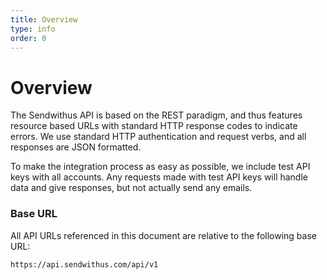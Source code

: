 ```yaml
---
title: Overview
type: info
order: 0
---
```


# Overview

The Sendwithus API is based on the REST paradigm, and thus features resource based URLs with standard HTTP response codes to indicate errors.  We use standard HTTP authentication and request verbs, and all responses are JSON formatted.

To make the integration process as easy as possible, we include test API keys with all accounts.  Any requests made with test API keys will handle data and give responses, but not actually send any emails.

### Base URL

All API URLs referenced in this document are relative to the following base URL:

```
https://api.sendwithus.com/api/v1
```
